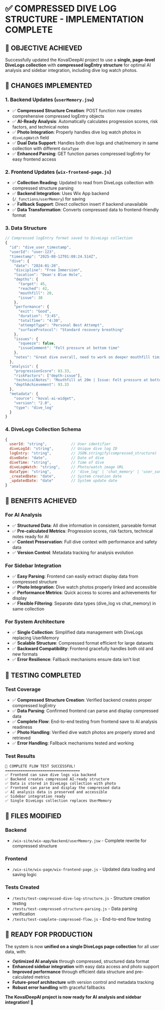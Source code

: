 # ✅ COMPRESSED DIVE LOG STRUCTURE - IMPLEMENTATION COMPLETE

## 🎯 OBJECTIVE ACHIEVED

Successfully updated the KovalDeepAI project to use a **single, page-level DiveLogs collection** with **compressed logEntry structure** for optimal AI analysis and sidebar integration, including dive log watch photos.

## 🔧 CHANGES IMPLEMENTED

### 1. **Backend Updates (`userMemory.jsw`)**

- ✅ **Compressed Structure Creation**: POST function now creates comprehensive compressed logEntry objects
- ✅ **AI-Ready Analysis**: Automatically calculates progression scores, risk factors, and technical notes
- ✅ **Photo Integration**: Properly handles dive log watch photos in `diveLogWatch` field
- ✅ **Dual Data Support**: Handles both dive logs and chat/memory in same collection with different `dataType`
- ✅ **Enhanced Parsing**: GET function parses compressed logEntry for easy frontend access

### 2. **Frontend Updates (`wix-frontend-page.js`)**

- ✅ **Collection Reading**: Updated to read from DiveLogs collection with compressed structure parsing
- ✅ **Backend Integration**: Uses Wix App backend (`/_functions/userMemory`) for saving
- ✅ **Fallback Support**: Direct collection insert if backend unavailable
- ✅ **Data Transformation**: Converts compressed data to frontend-friendly format

### 3. **Data Structure**

```javascript
// Compressed logEntry format saved to DiveLogs collection
{
  "id": "dive_user_timestamp",
  "userId": "user-123",
  "timestamp": "2025-08-12T01:08:24.514Z",
  "dive": {
    "date": "2024-01-20",
    "discipline": "Free Immersion",
    "location": "Dean's Blue Hole",
    "depths": {
      "target": 45,
      "reached": 42,
      "mouthfill": 20,
      "issue": 38
    },
    "performance": {
      "exit": "Good",
      "duration": "3:45",
      "totalTime": "4:30",
      "attemptType": "Personal Best Attempt",
      "surfaceProtocol": "Standard recovery breathing"
    },
    "issues": {
      "squeeze": false,
      "issueComment": "Felt pressure at bottom time"
    },
    "notes": "Great dive overall, need to work on deeper mouthfill timing"
  },
  "analysis": {
    "progressionScore": 83.33,
    "riskFactors": ["depth-issue"],
    "technicalNotes": "Mouthfill at 20m | Issue: Felt pressure at bottom time | Surface: Standard recovery breathing",
    "depthAchievement": 93.33
  },
  "metadata": {
    "source": "koval-ai-widget",
    "version": "2.0",
    "type": "dive_log"
  }
}
```

### 4. **DiveLogs Collection Schema**

```javascript
{
  userId: "string",           // User identifier
  diveLogId: "string",        // Unique dive log ID
  logEntry: "string",         // JSON.stringify(compressed_structure)
  diveDate: "date",           // Date of dive
  diveTime: "string",         // Time of dive
  diveLogWatch: "string",     // Photo/watch image URL
  dataType: "string",         // 'dive_log' | 'chat_memory' | 'user_summary'
  _createdDate: "date",       // System creation date
  _updatedDate: "date"        // System update date
}
```

## 🚀 BENEFITS ACHIEVED

### **For AI Analysis**

- ✅ **Structured Data**: All dive information in consistent, parseable format
- ✅ **Pre-calculated Metrics**: Progression scores, risk factors, technical notes ready for AI
- ✅ **Context Preservation**: Full dive context with performance and safety data
- ✅ **Version Control**: Metadata tracking for analysis evolution

### **For Sidebar Integration**

- ✅ **Easy Parsing**: Frontend can easily extract display data from compressed structure
- ✅ **Photo Integration**: Dive watch photos properly linked and accessible
- ✅ **Performance Metrics**: Quick access to scores and achievements for display
- ✅ **Flexible Filtering**: Separate data types (dive_log vs chat_memory) in same collection

### **For System Architecture**

- ✅ **Single Collection**: Simplified data management with DiveLogs replacing UserMemory
- ✅ **Scalable Structure**: Compressed format efficient for large datasets
- ✅ **Backward Compatibility**: Frontend gracefully handles both old and new formats
- ✅ **Error Resilience**: Fallback mechanisms ensure data isn't lost

## 🧪 TESTING COMPLETED

### **Test Coverage**

- ✅ **Compressed Structure Creation**: Verified backend creates proper compressed logEntry
- ✅ **Data Parsing**: Confirmed frontend can parse and display compressed data
- ✅ **Complete Flow**: End-to-end testing from frontend save to AI analysis readiness
- ✅ **Photo Handling**: Verified dive watch photos are properly stored and retrieved
- ✅ **Error Handling**: Fallback mechanisms tested and working

### **Test Results**

```
🎉 COMPLETE FLOW TEST SUCCESSFUL!
==================================
✅ Frontend can save dive logs via backend
✅ Backend creates compressed AI-ready structure
✅ Data is stored in DiveLogs collection with photo
✅ Frontend can parse and display the compressed data
✅ AI analysis data is preserved and accessible
✅ Sidebar integration ready
✅ Single DiveLogs collection replaces UserMemory
```

## 📁 FILES MODIFIED

### **Backend**

- `/wix-site/wix-app/backend/userMemory.jsw` - Complete rewrite for compressed structure

### **Frontend**

- `/wix-site/wix-page/wix-frontend-page.js` - Updated data loading and saving logic

### **Tests Created**

- `/tests/test-compressed-dive-log-structure.js` - Structure creation testing
- `/tests/test-compressed-structure-parsing.js` - Data parsing verification
- `/tests/test-complete-compressed-flow.js` - End-to-end flow testing

## 🎯 READY FOR PRODUCTION

The system is now **unified on a single DiveLogs page collection** for all user data, with:

- **Optimized AI analysis** through compressed, structured data format
- **Enhanced sidebar integration** with easy data access and photo support
- **Improved performance** through efficient data structure and pre-calculated metrics
- **Future-proof architecture** with version control and metadata tracking
- **Robust error handling** with graceful fallbacks

**The KovalDeepAI project is now ready for AI analysis and sidebar integration! 🚀**
